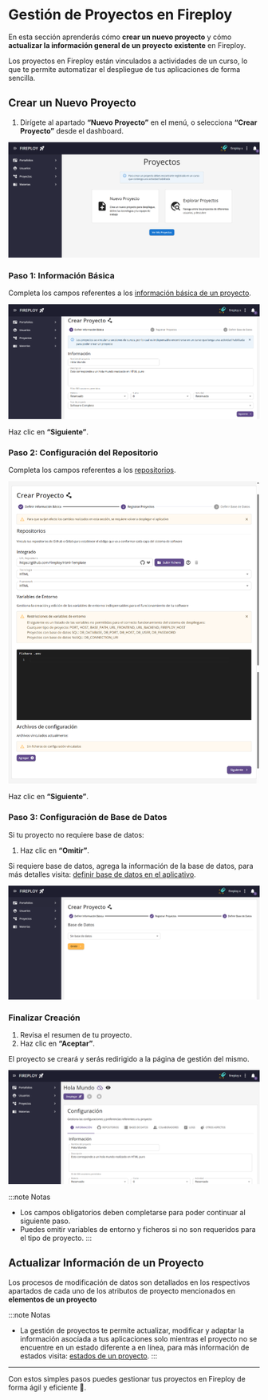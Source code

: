 # Gestión de Proyectos en Fireploy

En esta sección aprenderás cómo **crear un nuevo proyecto** y cómo **actualizar la información general de un proyecto existente** en Fireploy.

Los proyectos en Fireploy están vinculados a actividades de un curso, lo que te permite automatizar el despliegue de tus aplicaciones de forma sencilla.

## Crear un Nuevo Proyecto

1. Dirígete al apartado **“Nuevo Proyecto”** en el menú, o selecciona **“Crear Proyecto”** desde el dashboard.

![alt text](image.png)

### Paso 1: Información Básica

Completa los campos referentes a los [información básica de un proyecto](/docs/usuario-general/proyectos/elementos-de-un-proyecto/datos-basicos/index.md).

![alt text](image-1.png)

Haz clic en **“Siguiente”**.

### Paso 2: Configuración del Repositorio

Completa los campos referentes a los [repositorios](/docs/usuario-general/proyectos/elementos-de-un-proyecto/repositorios/index.md).

![alt text](image-2.png)

Haz clic en **“Siguiente”**.

### Paso 3: Configuración de Base de Datos

Si tu proyecto no requiere base de datos:

1. Haz clic en **“Omitir”**.

Si requiere base de datos, agrega la información de la base de datos, para más detalles visita: [definir base de datos en el aplicativo](/docs/usuario-general/proyectos/elementos-de-un-proyecto/bases-de-datos/index.md/#definir-base-de-datos-en-el-aplicativo).

![alt text](image-3.png)

### Finalizar Creación

1. Revisa el resumen de tu proyecto.
2. Haz clic en **“Aceptar”**.

El proyecto se creará y serás redirigido a la página de gestión del mismo.

![alt text](image-4.png)

:::note Notas

- Los campos obligatorios deben completarse para poder continuar al siguiente paso.
- Puedes omitir variables de entorno y ficheros si no son requeridos para el tipo de proyecto.
  :::

## Actualizar Información de un Proyecto

Los procesos de modificación de datos son detallados en los respectivos apartados de cada uno de los atributos de proyecto mencionados en **elementos de un proyecto**

:::note Notas

- La gestión de proyectos te permite actualizar, modificar y adaptar la información asociada a tus aplicaciones solo mientras el proyecto no se encuentre en un estado diferente a en línea, para más información de estados visita: [estados de un proyecto](/docs/usuario-general/proyectos/elementos-de-un-proyecto/estado/index.md).
  :::

---

Con estos simples pasos puedes gestionar tus proyectos en Fireploy de forma ágil y eficiente 🚀.
